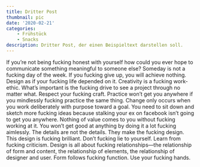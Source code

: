 ```yaml
---
title: Dritter Post
thumbnail: pic
date: '2020-02-21'
categories:
    - Frühstück
    - Snacks
description: Dritter Post, der einen Beispieltext darstellen soll.
---
```

If you’re not being fucking honest with yourself how could you ever hope to communicate something meaningful to someone else? Someday is not a fucking day of the week. If you fucking give up, you will achieve nothing. Design as if your fucking life depended on it. Creativity is a fucking work-ethic. What’s important is the fucking drive to see a project through no matter what. Respect your fucking craft. Practice won’t get you anywhere if you mindlessly fucking practice the same thing. Change only occurs when you work deliberately with purpose toward a goal. You need to sit down and sketch more fucking ideas because stalking your ex on facebook isn’t going to get you anywhere. Nothing of value comes to you without fucking working at it. You won’t get good at anything by doing it a lot fucking aimlessly. The details are not the details. They make the fucking design. This design is fucking brilliant. Don’t fucking lie to yourself. Learn from fucking criticism. Design is all about fucking relationships—the relationship of form and content, the relationship of elements, the relationship of designer and user. Form follows fucking function. Use your fucking hands.
